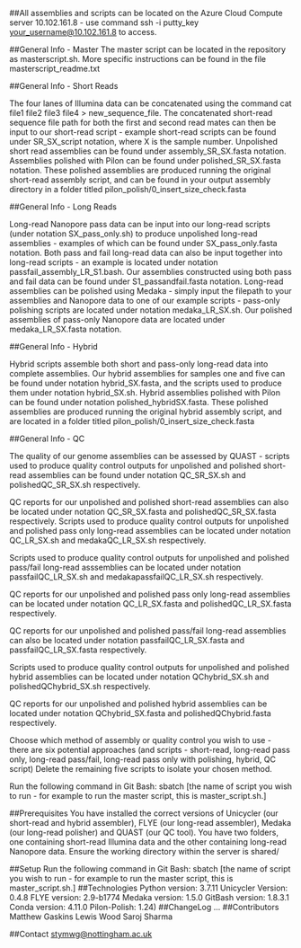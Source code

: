 ##All assemblies and scripts can be located on the Azure Cloud Compute server 10.102.161.8 - use command ssh -i putty_key your_username@10.102.161.8 to access.


##General Info - Master
The master script can be located in the repository as masterscript.sh. More specific instructions can be found in the file masterscript_readme.txt


##General Info - Short Reads

The four lanes of Illumina data can be concatenated using the command cat file1 file2 file3 file4 > new_sequence_file.
The concatenated short-read sequence file path for both the first and second read mates can then be input to our short-read script - example short-read scripts can be found under SR_SX_script notation, where X is the sample number.
Unpolished short read assemblies can be found under assembly_SR_SX.fasta notation. Assemblies polished with Pilon can be found under polished_SR_SX.fasta notation. These polished assemblies are produced running the original short-read assembly script, and can be found in your output assembly directory in a folder titled pilon_polish/0_insert_size_check.fasta 

##General Info - Long Reads

Long-read Nanopore pass data can be input into our long-read scripts (under notation SX_pass_only.sh) to produce unpolished long-read assemblies - examples of which can be found under SX_pass_only.fasta notation. 
Both pass and fail long-read data can also be input together into long-read scripts - an example is located under notation passfail_assembly_LR_S1.bash.
Our assemblies constructed using both pass and fail data can be found under S1_passandfail.fasta notation.
Long-read assemblies can be polished using Medaka - simply input the filepath to your assemblies and Nanopore data to one of our example scripts - pass-only polishing scripts are located under notation medaka_LR_SX.sh.
Our polished assemblies of pass-only Nanopore data are located under medaka_LR_SX.fasta notation.

##General Info - Hybrid

Hybrid scripts assemble both short and pass-only long-read data into complete assemblies. Our hybrid assemblies for samples one and five can be found under notation hybrid_SX.fasta, and the scripts used to produce them under notation hybrid_SX.sh. Hybrid assemblies polished with Pilon can be found under notation polished_hybridSX.fasta. These polished assemblies are produced running the original hybrid assembly script, and are located in a folder titled pilon_polish/0_insert_size_check.fasta 

##General Info - QC

The quality of our genome assemblies can be assessed by QUAST - scripts used to produce quality control outputs for unpolished and polished short-read assemblies can be found under notation QC_SR_SX.sh and polishedQC_SR_SX.sh respectively.

QC reports for our unpolished and polished short-read assemblies can also be located under notation QC_SR_SX.fasta and polishedQC_SR_SX.fasta respectively.
Scripts used to produce quality control outputs for unpolished and polished pass only long-read assemblies can be located under notation QC_LR_SX.sh and medakaQC_LR_SX.sh respectively.

Scripts used to produce quality control outputs for unpolished and polished pass/fail long-read asssemblies can be located under notation passfailQC_LR_SX.sh and medakapassfailQC_LR_SX.sh respectively.

QC reports for our unpolished and polished pass only long-read assemblies can be located under notation QC_LR_SX.fasta and polishedQC_LR_SX.fasta respectively.

QC reports for our unpolished and polished pass/fail long-read assemblies can also be located under notation passfailQC_LR_SX.fasta and passfailQC_LR_SX.fasta respectively.

Scripts used to produce quality control outputs for unpolished and polished hybrid assemblies can be located under notation QChybrid_SX.sh and polishedQChybrid_SX.sh respectively.

QC reports for our unpolished and polished hybrid assemblies can be located under notation QChybrid_SX.fasta and polishedQChybrid.fasta respectively.

Choose which method of assembly or quality control you wish to use - there are six potential approaches (and scripts - short-read, long-read pass only, long-read pass/fail, long-read pass only with polishing, hybrid, QC script)
Delete the remaining five scripts to isolate your chosen method.

Run the following command in Git Bash: sbatch [the name of script you wish to run - for example to run the master script, this is master_script.sh.]

##Prerequisites You have installed the correct versions of Unicycler (our short-read and hybrid assembler), FLYE (our long-read assembler), Medaka (our long-read polisher) and QUAST (our QC tool).
You have two folders, one containing short-read Illumina data and the other containing long-read Nanopore data. Ensure the working directory within the server is shared/

##Setup Run the following command in Git Bash: sbatch [the name of script you wish to run - for example to run the master script, this is master_script.sh.] ##Technologies Python version: 3.7.11 Unicycler Version: 0.4.8 FLYE version: 2.9-b1774 Medaka version: 1.5.0 GitBash version: 1.8.3.1 Conda version: 4.11.0 Pilon-Polish: 1.24) ##ChangeLog ... ##Contributors Matthew Gaskins Lewis Wood Saroj Sharma

##Contact stymwg@nottingham.ac.uk
